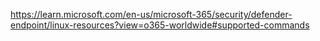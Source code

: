 https://learn.microsoft.com/en-us/microsoft-365/security/defender-endpoint/linux-resources?view=o365-worldwide#supported-commands


